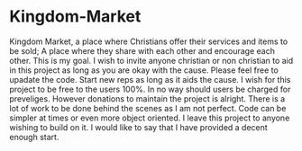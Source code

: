 # Kingdom-Market
Kingdom Market, a place where Christians offer their services and items to be sold; A place where they share with each other and encourage each other. This is my goal. I wish to invite anyone christian or non christian to aid in this project as long as you are okay with the cause. Please feel free to upadate the code. Start new reps as long as it aids the cause. I wish for this project to be free to the users 100%. In no way should users be charged for preveliges. However donations to maintain the project is alright. There is a lot of work to be done behind the scenes as I am not perfect. Code can be simpler at times or even more object oriented. I leave this project to anyone wishing to build on it. I would like to say that I have provided a decent enough start.
